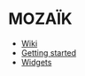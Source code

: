 MOZAÏK
======

* [Wiki](https://github.com/plouc/mozaik/wiki)
* [Getting started](https://github.com/plouc/mozaik/wiki/getting-started)
* [Widgets](https://github.com/plouc/mozaik/wiki/widgets)
